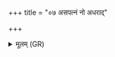 +++
title = "०७ असपत्नं नो अधराद्"

+++
<details><summary>मूलम् (GR)</summary>

असपत्नं नो अधराद्  
असपत्नं न उत्तरात् ।  
इन्द्रासपत्नं नः पश्चाज्  
ज्योतिः शूर पुरस् कृधि ॥ +++(Bhatt. jyotiṣpuraḥ puras)+++
</details>